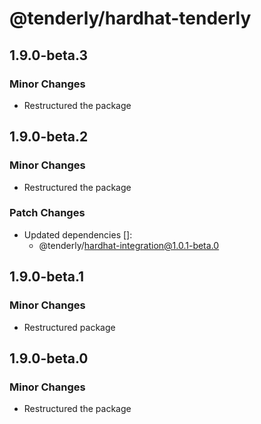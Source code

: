 # @tenderly/hardhat-tenderly

## 1.9.0-beta.3

### Minor Changes

- Restructured the package

## 1.9.0-beta.2

### Minor Changes

- Restructured the package

### Patch Changes

- Updated dependencies []:
  - @tenderly/hardhat-integration@1.0.1-beta.0

## 1.9.0-beta.1

### Minor Changes

- Restructured package

## 1.9.0-beta.0

### Minor Changes

- Restructured the package
